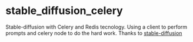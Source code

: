 # stable_diffusion_celery
Stable-diffusion with Celery and Redis tecnology. Using a client to perform prompts and celery node to do the hard work. Thanks to [stable-diffusion](https://github.com/CompVis/stable-diffusion)
